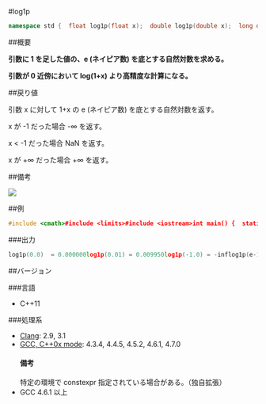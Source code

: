 #log1p
```cpp
namespace std {  float log1p(float x);  double log1p(double x);  long double log1p(long double x);  template<class Integral>  double log1p(Integral x);}
```

##概要

<b>引数に 1 を足した値の、e (ネイピア数) を底とする自然対数を求める。</b>

<b>引数が 0 近傍において log(1+x) より高精度な計算になる。</b>



##戻り値

引数 x に対して 1+x の e (ネイピア数) を底とする自然対数を返す。

x が -1 だった場合 -∞ を返す。

x < -1 だった場合 NaN を返す。

x が +∞ だった場合 +∞ を返す。


##備考

![](https://github.com/cpprefjp/image/raw/master/reference/cmath/log1p/log1p.png)



##例

```cpp
#include <cmath>#include <limits>#include <iostream>int main() {  static const double e = 2.718281828459045;  std::cout << std::fixed;  std::cout << "log1p(0.0)  = " << std::log1p(0.0) << std::endl;  std::cout << "log1p(0.01) = " << std::log1p(0.01) << std::endl;  std::cout << "log1p(-1.0) = " << std::log1p(-1.0) << std::endl;  std::cout << "log1p(e-1)  = " << std::log1p(e-1) << std::endl;  std::cout << "log1p(+∞)  = " << std::log1p(std::numeric_limits<double>::infinity()) << std::endl;  std::cout << "log1p(-2.0) = " << std::log1p(-2.0) << std::endl;}
```

###出力

```cpp
log1p(0.0)  = 0.000000log1p(0.01) = 0.009950log1p(-1.0) = -inflog1p(e-1)  = 1.000000log1p(+∞)  = inflog1p(-2.0) = -nan
```

##バージョン


###言語


- C++11



###処理系

- [Clang](/implementation#clang.md): 2.9, 3.1
- [GCC, C++0x mode](/implementation#gcc.md): 4.3.4, 4.4.5, 4.5.2, 4.6.1, 4.7.0<h4>備考</h4>
特定の環境で constexpr 指定されている場合がある。（独自拡張）
- GCC 4.6.1 以上


